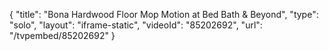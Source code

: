 {
    "title": "Bona Hardwood Floor Mop Motion at Bed Bath & Beyond",
    "type": "solo",
    "layout": "iframe-static",
    "videoId": "85202692",
    "url": "\/tvpembed\/85202692"
}